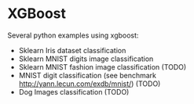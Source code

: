 # XGBoost
 Several python examples using xgboost:
 - Sklearn Iris dataset classification
 - Sklearn MNIST digits image classification
 - Sklearn MNIST fashion image classification (TODO)
 - MNIST digit classification (see benchmark http://yann.lecun.com/exdb/mnist/) (TODO)
 - Dog Images classification (TODO)
  

